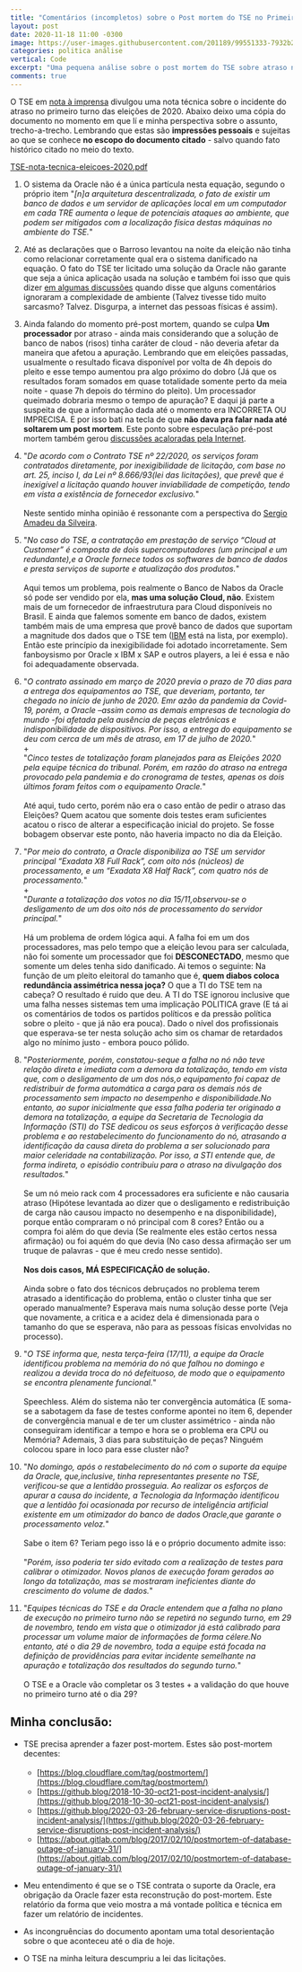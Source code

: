 ```yaml
---
title: "Comentários (incompletos) sobre o Post mortem do TSE no Primeiro turno das Eleições 2020"
layout: post
date: 2020-11-18 11:00 -0300
image: https://user-images.githubusercontent.com/201189/99551333-7932b200-299a-11eb-9580-10584a89b2bc.jpeg
categories: politica análise
vertical: Code
excerpt: "Uma pequena análise sobre o post mortem do TSE sobre atraso na apuração das eleições 2020 no Brasil"
comments: true
---
```


O TSE em [nota à imprensa](https://www.tse.jus.br/imprensa/noticias-tse/2020/Novembro/tse-divulga-nota-tecnica-sobre-o-atraso-da-totalizacao-dos-votos-no-primeiro-turno) divulgou uma nota técnica sobre o incidente do atraso no primeiro turno das eleições de 2020. Abaixo deixo uma cópia do documento no momento em que lí e minha perspectiva sobre o assunto, trecho-a-trecho. Lembrando que estas são __impressões pessoais__ e sujeitas ao que se conhece __no escopo do documento citado__ - salvo quando fato histórico citado no meio do texto.

[TSE-nota-tecnica-eleicoes-2020.pdf](https://github.com/leleobhz/leleobhz.github.io/files/5560645/TSE-nota-tecnica-eleicoes-2020.pdf)

1) O sistema da Oracle não é a única partícula nesta equação, segundo o próprio item "_[n]a arquitetura descentralizada, o fato de existir um banco de dados e um servidor de aplicações local em um computador em cada TRE aumenta o leque de potenciais ataques ao ambiente, que podem ser mitigados com a localização física destas máquinas no ambiente do TSE._"

2) Até as declarações que o Barroso levantou na noite da eleição não tinha como relacionar corretamente qual era o sistema danificado na equação. O fato do TSE ter licitado uma solução da Oracle não garante que seja a única aplicação usada na solução e também foi isso que quis dizer [em algumas discussões](https://www.facebook.com/vidadba/posts/3510817589005902?comment_id=3510859325668395) quando disse que alguns comentários ignoraram a complexidade de ambiente (Talvez tivesse tido muito sarcasmo? Talvez. Disgurpa, a internet das pessoas físicas é assim).

3) Ainda falando do momento pré-post mortem, quando se culpa __Um processador__ por atraso - ainda mais considerando que a solução de banco de nabos (risos) tinha caráter de cloud - não deveria afetar da maneira que afetou a apuração. Lembrando que em eleições passadas, usualmente o resultado ficava disponível por volta de 4h depois do pleito e esse tempo aumentou pra algo próximo do dobro (Já que os resultados foram somados em quase totalidade somente perto da meia noite - quase 7h depois do término do pleito). Um processador queimado dobraria mesmo o tempo de apuração? E daqui já parte a suspeita de que a informação dada até o momento era INCORRETA OU IMPRECISA. E por isso bati na tecla de que __não dava pra falar nada até soltarem um post mortem__. Este ponto sobre especulação pré-post mortem também gerou [discussões acaloradas pela Internet](https://www.facebook.com/vidadba/posts/3510817589005902?comment_id=3510859325668395).

4) "_De acordo com o Contrato TSE nº 22/2020, os serviços foram contratados diretamente, por inexigibilidade de licitação, com base no art. 25, inciso I, da Lei nº 8.666/93(lei das licitações), que prevê que é inexigível a licitação quando houver inviabilidade de competição, tendo em vista a existência de fornecedor exclusivo._" <br/><br/>Neste sentido minha opinião é ressonante com a perspectiva do [Sergio Amadeu da Silveira](https://twitter.com/samadeu/status/1328791205132505089).

5) "_No caso do TSE, a contratação em prestação de serviço “Cloud at Customer” é composta de dois supercomputadores (um principal e um redundante),e a Oracle fornece todos os softwares de banco de dados e presta serviços de suporte e atualização dos produtos._"<br/><br/>Aqui temos um problema, pois realmente o Banco de Nabos da Oracle só pode ser vendido por ela, __mas uma solução Cloud, não__. Existem mais de um fornecedor de infraestrutura para Cloud disponíveis no Brasil. E ainda que falemos somente em banco de dados, existem também mais de uma empresa que provê banco de dados que suportam a magnitude dos dados que o TSE tem ([IBM](https://www.ibm.com/br-pt/cloud/databases) está na lista, por exemplo). Então este princípio da inexigibilidade foi adotado incorretamente. Sem fanboysismo por Oracle x IBM x SAP e outros players, a lei é essa e não foi adequadamente observada.

6) "_O contrato assinado em março de 2020 previa o prazo de 70 dias para a entrega dos equipamentos ao TSE, que deveriam, portanto, ter chegado no início de junho de 2020. Emr azão da pandemia da Covid-19, porém, a Oracle –assim como as demais empresas de  tecnologia  do  mundo -foi  afetada  pela  ausência  de  peças  eletrônicas  e indisponibilidade de dispositivos. Por isso, a entrega do equipamento se deu com cerca de um mês de atraso, em 17 de julho de 2020._"<br/>+<br/>"_Cinco testes de totalização foram planejados para as Eleições 2020 pela equipe técnica do tribunal. Porém, em razão do atraso na entrega provocado pela pandemia e do cronograma de testes, apenas os dois últimos foram feitos com o equipamento Oracle._"<br/><br/>Até aqui, tudo certo, porém não era o caso então de pedir o atraso das Eleições? Quem acatou que somente dois testes eram suficientes acatou o risco de alterar a especificação inicial do projeto. Se fosse bobagem observar este ponto, não haveria impacto no dia da Eleição.

7) "_Por meio do contrato, a Oracle disponibiliza ao TSE um servidor principal “Exadata X8 Full Rack”, com oito nós (núcleos) de processamento, e um “Exadata X8 Half Rack”, com quatro nós de processamento._"<br/>+<br/>"_Durante a totalização dos votos no dia 15/11,observou-se o desligamento de um dos oito nós de processamento do servidor principal._"<br/><br/>Há um problema de ordem lógica aqui. A falha foi em um dos processadores, mas pelo tempo que a eleição levou para ser calculada, não foi somente um processador que foi __DESCONECTADO__, mesmo que somente um deles tenha sido danificado. Ai temos o seguinte: Na função de um pleito eleitoral do tamanho que é, __quem diabos coloca redundância assimétrica nessa joça?__ O que a TI do TSE tem na cabeça? O resultado é ruido que deu. A TI do TSE ignorou inclusive que uma falha nesses sistemas tem uma implicação POLITICA grave (E tá ai os comentários de todos os partidos políticos e da pressão política sobre o pleito - que já não era pouca). Dado o nível dos profissionais que esperava-se ter nesta solução acho sim os chamar de retardados algo no mínimo justo - embora pouco pólido.

8) "_Posteriormente, porém, constatou-seque a falha no nó não teve relação direta e imediata com a demora da totalização, tendo em vista que, com o desligamento de um dos nós,o equipamento foi capaz de redistribuir de forma automática a carga para os demais nós de processamento sem impacto no desempenho e disponibilidade.No entanto, ao supor inicialmente que essa falha poderia ter originado a demora na totalização, a equipe da Secretaria de Tecnologia da Informação (STI) do TSE dedicou os seus esforços à verificação desse problema e ao restabelecimento do funcionamento do nó, atrasando a identificação da causa direta do problema a ser solucionado para maior celeridade na contabilização. Por isso, a STI entende que, de forma indireta, o episódio contribuiu para o atraso na divulgação dos resultados._"<br/><br/>Se um nó meio rack com 4 processadores era suficiente e não causaria atraso (Hipótese levantada ao dizer que o desligamento e redistribuição de carga não causou impacto no desempenho e na disponibilidade), porque então compraram o nó principal com 8 cores? Então ou a compra foi além do que devia (Se realmente eles estão certos nessa afirmação) ou foi aquém do que devia (No caso dessa afirmação ser um truque de palavras - que é meu credo nesse sentido).<br/><br/>__Nos dois casos, MÁ ESPECIFICAÇÃO de solução.__<br/><br/>Ainda sobre o fato dos técnicos debruçados no problema terem atrasado a identificação do problema, então o cluster tinha que ser operado manualmente? Esperava mais numa solução desse porte (Veja que novamente, a critica e a acidez dela é dimensionada para o tamanho do que se esperava, não para as pessoas físicas envolvidas no processo).

9) "_O TSE informa que, nesta terça-feira (17/11), a equipe da Oracle identificou problema na memória do nó que falhou no domingo e realizou a devida troca do nó defeituoso, de modo que o equipamento se encontra plenamente funcional._"<br/><br/>Speechless. Além do sistema não ter convergência automática (E soma-se a sabotagem da fase de testes conforme apontei no item 6, depender de convergência manual e de ter um cluster assimétrico - ainda não conseguiram identificar a tempo e hora se o problema era CPU ou Memória? Ademais, 3 dias para substituição de peças? Ninguém colocou spare in loco para esse cluster não?

10) "_No domingo, após o restabelecimento do nó com o suporte da equipe da Oracle, que,inclusive, tinha representantes presente no TSE, verificou-se que a lentidão prosseguia. Ao realizar os esforços de apurar a causa do incidente, a Tecnologia da Informação identificou que a lentidão foi ocasionada por recurso de inteligência artificial existente em um otimizador do banco de dados Oracle,que garante o processamento veloz._"<br/><br/>Sabe o item 6? Teriam pego isso lá e o próprio documento admite isso:<br/><br/>"_Porém, isso poderia ter sido evitado com a realização de testes para calibrar o otimizador. Novos planos de execução foram gerados ao longo da totalização, mas se mostraram ineficientes diante do crescimento do volume de dados._"

11) "_Equipes técnicas do TSE e da Oracle entendem que a falha no plano de execução no primeiro turno não se repetirá no segundo turno, em 29 de novembro, tendo em vista que o otimizador já está calibrado para processar um volume maior de informações de forma célere.No entanto, até o dia 29 de novembro, toda a equipe está focada na definição de providências para evitar incidente semelhante na apuração e totalização dos resultados do segundo turno._"<br/><br/>O TSE e a Oracle vão completar os 3 testes + a validação do que houve no primeiro turno até o dia 29?

## Minha conclusão:

- TSE precisa aprender a fazer post-mortem. Estes são post-mortem decentes:<br/><br/>
    - [https://blog.cloudflare.com/tag/postmortem/](https://blog.cloudflare.com/tag/postmortem/)
    - [https://github.blog/2018-10-30-oct21-post-incident-analysis/](https://github.blog/2018-10-30-oct21-post-incident-analysis/)
    - [https://github.blog/2020-03-26-february-service-disruptions-post-incident-analysis/](https://github.blog/2020-03-26-february-service-disruptions-post-incident-analysis/)
    - [https://about.gitlab.com/blog/2017/02/10/postmortem-of-database-outage-of-january-31/](https://about.gitlab.com/blog/2017/02/10/postmortem-of-database-outage-of-january-31/)

* Meu entendimento é que se o TSE contrata o suporte da Oracle, era obrigação da Oracle fazer esta reconstrução do post-mortem. Este relatório da forma que veio mostra a má vontade política e técnica em fazer um relatório de incidentes.

* As incongruências do documento apontam uma total desorientação sobre o que aconteceu até o dia de hoje. 

* O TSE na minha leitura descumpriu a lei das licitações.
